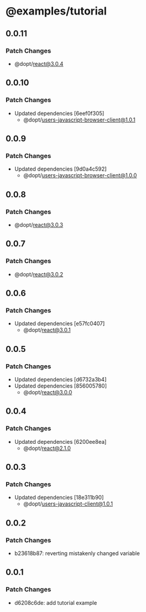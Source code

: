 # @examples/tutorial

## 0.0.11

### Patch Changes

- @dopt/react@3.0.4

## 0.0.10

### Patch Changes

- Updated dependencies [6eef0f305]
  - @dopt/users-javascript-browser-client@1.0.1

## 0.0.9

### Patch Changes

- Updated dependencies [9d0a4c592]
  - @dopt/users-javascript-browser-client@1.0.0

## 0.0.8

### Patch Changes

- @dopt/react@3.0.3

## 0.0.7

### Patch Changes

- @dopt/react@3.0.2

## 0.0.6

### Patch Changes

- Updated dependencies [e57fc0407]
  - @dopt/react@3.0.1

## 0.0.5

### Patch Changes

- Updated dependencies [d6732a3b4]
- Updated dependencies [856005780]
  - @dopt/react@3.0.0

## 0.0.4

### Patch Changes

- Updated dependencies [6200ee8ea]
  - @dopt/react@2.1.0

## 0.0.3

### Patch Changes

- Updated dependencies [18e311b90]
  - @dopt/users-javascript-client@1.0.1

## 0.0.2

### Patch Changes

- b23618b87: reverting mistakenly changed variable

## 0.0.1

### Patch Changes

- d6208c6de: add tutorial example
